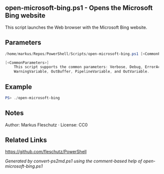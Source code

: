 ## open-microsoft-bing.ps1 - Opens the Microsoft Bing website

This script launches the Web browser with the Microsoft Bing website.

## Parameters
```powershell
/home/markus/Repos/PowerShell/Scripts/open-microsoft-bing.ps1 [<CommonParameters>]

[<CommonParameters>]
    This script supports the common parameters: Verbose, Debug, ErrorAction, ErrorVariable, WarningAction, 
    WarningVariable, OutBuffer, PipelineVariable, and OutVariable.
```

## Example
```powershell
PS> ./open-microsoft-bing

```

## Notes
Author: Markus Fleschutz · License: CC0

## Related Links
https://github.com/fleschutz/PowerShell

*Generated by convert-ps2md.ps1 using the comment-based help of open-microsoft-bing.ps1*
